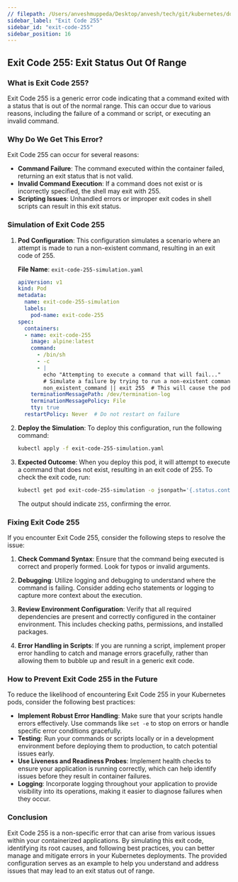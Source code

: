```yaml
---
// filepath: /Users/anveshmuppeda/Desktop/anvesh/tech/git/kubernetes/docs/012-troubleshoot/exit-code-255/exit-code-255.md
sidebar_label: "Exit Code 255"
sidebar_id: "exit-code-255"
sidebar_position: 16
---
```


## Exit Code 255: Exit Status Out Of Range

### What is Exit Code 255?
Exit Code 255 is a generic error code indicating that a command exited with a status that is out of the normal range. This can occur due to various reasons, including the failure of a command or script, or executing an invalid command.

### Why Do We Get This Error?
Exit Code 255 can occur for several reasons:

- **Command Failure**: The command executed within the container failed, returning an exit status that is not valid.
- **Invalid Command Execution**: If a command does not exist or is incorrectly specified, the shell may exit with 255.
- **Scripting Issues**: Unhandled errors or improper exit codes in shell scripts can result in this exit status.

### Simulation of Exit Code 255

1. **Pod Configuration**:
   This configuration simulates a scenario where an attempt is made to run a non-existent command, resulting in an exit code of 255.

   **File Name**: `exit-code-255-simulation.yaml`

   ```yaml
   apiVersion: v1
   kind: Pod
   metadata:
     name: exit-code-255-simulation
     labels:
       pod-name: exit-code-255
   spec:
     containers:
     - name: exit-code-255
       image: alpine:latest
       command:
         - /bin/sh
         - -c
         - |
           echo "Attempting to execute a command that will fail..."
           # Simulate a failure by trying to run a non-existent command
           non_existent_command || exit 255  # This will cause the pod to exit with code 255
       terminationMessagePath: /dev/termination-log
       terminationMessagePolicy: File
       tty: true
     restartPolicy: Never  # Do not restart on failure
   ```

2. **Deploy the Simulation**:
   To deploy this configuration, run the following command:
   ```bash
   kubectl apply -f exit-code-255-simulation.yaml
   ```

3. **Expected Outcome**:
   When you deploy this pod, it will attempt to execute a command that does not exist, resulting in an exit code of 255. To check the exit code, run:
   ```bash
   kubectl get pod exit-code-255-simulation -o jsonpath='{.status.containerStatuses[0].state.terminated.exitCode}'
   ```
   The output should indicate `255`, confirming the error.

### Fixing Exit Code 255

If you encounter Exit Code 255, consider the following steps to resolve the issue:

1. **Check Command Syntax**:
   Ensure that the command being executed is correct and properly formed. Look for typos or invalid arguments.

2. **Debugging**:
   Utilize logging and debugging to understand where the command is failing. Consider adding echo statements or logging to capture more context about the execution.

3. **Review Environment Configuration**:
   Verify that all required dependencies are present and correctly configured in the container environment. This includes checking paths, permissions, and installed packages.

4. **Error Handling in Scripts**:
   If you are running a script, implement proper error handling to catch and manage errors gracefully, rather than allowing them to bubble up and result in a generic exit code.

### How to Prevent Exit Code 255 in the Future

To reduce the likelihood of encountering Exit Code 255 in your Kubernetes pods, consider the following best practices:

- **Implement Robust Error Handling**: Make sure that your scripts handle errors effectively. Use commands like `set -e` to stop on errors or handle specific error conditions gracefully.
- **Testing**: Run your commands or scripts locally or in a development environment before deploying them to production, to catch potential issues early.
- **Use Liveness and Readiness Probes**: Implement health checks to ensure your application is running correctly, which can help identify issues before they result in container failures.
- **Logging**: Incorporate logging throughout your application to provide visibility into its operations, making it easier to diagnose failures when they occur.

### Conclusion
Exit Code 255 is a non-specific error that can arise from various issues within your containerized applications. By simulating this exit code, identifying its root causes, and following best practices, you can better manage and mitigate errors in your Kubernetes deployments. The provided configuration serves as an example to help you understand and address issues that may lead to an exit status out of range.